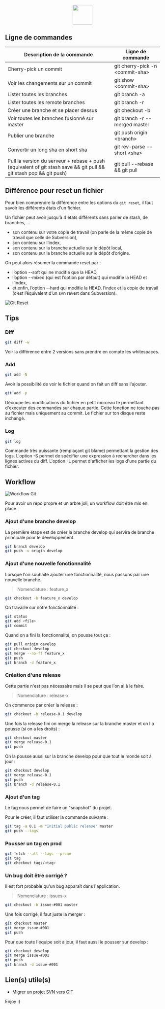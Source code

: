 <p align="center" class="text-center"><img src="https://git-scm.com/images/logo@2x.png" height="64"></p>

## Ligne de commandes

|                                             Description de la commande                                             |         Ligne de commande               |
|--------------------------------------------------------------------------------------------------------------------|---------------------------------------|
| Cherry-pick un commit                                                                                              | git cherry-pick -n &lt;commit-sha&gt; |
| Voir les changements sur un commit                                                                                 | git show &lt;commit-sha&gt;           |
| Lister toutes les branches                                                                                         | git branch -a                         |
| Lister toutes les remote branches                                                                                  | git branch -r                         |
| Créer une branche et se placer dessus                                                                              | git checkout -b                       |
| Voir toutes les branches fusionné sur master                                                                       | git branch -r --merged master         |
| Publier une branche                                                                                                | git push origin &lt;branch&gt;        |
| Convertir un long sha en short sha                                                                                 | git rev-parse --short &lt;sha&gt;     |
| Pull la version du serveur + rebase + push (equivalent of git stash save && git pull && git stash pop && git push) | git pull --rebase && git pull         |

## Différence pour reset un fichier
Pour bien comprendre la différence entre les options du `git reset`, il faut savoir les différents états d'un fichier.  
  
Un fichier peut avoir jusqu'à 4 états différents sans parler de stash, de branches, ...
 - son contenu sur votre copie de travail (on parle de la même copie de travail que celle de Subversion),
 - son contenu sur l’index,
 - son contenu sur la branche actuelle sur le dépôt local,
 - son contenu sur la branche actuelle sur le dépôt d’origine.
  
On peut alors résumer la commande reset par :
 - l’option --soft qui ne modifie que la HEAD,
 - l’option --mixed (qui est l’option par défaut) qui modifie la HEAD et l’index,
 - et enfin, l’option --hard qui modifie la HEAD, l’index et la copie de travail (c’est l’équivalent d’un svn revert dans Subversion).

![Git Reset](http://blog.octo.com/wp-content/uploads/2010/10/git-reset.png "Git Reset")

## Tips

### Diff
```bash
git diff -w
```
Voir la différence entre 2 versions sans prendre en compte les whitespaces.

### Add
```bash
git add -N
```
Avoir la possibilité de voir le fichier quand on fait un diff sans l'ajouter.

```bash
git add -p
```
Découpe les modifications du fichier en petit morceau te permettant d'executer des commandes sur chaque partie.
Cette fonction ne touche pas au fichier mais uniquement au commit. Le fichier sur ton disque reste inchangé.

### Log
```bash
git log
```
Commande très puissante (remplaçant git blame) permettant la gestion des logs.
L'option -S permet de spécifier une expression à rechercher dans les lignes actives du diff.
L'option -L permet d'afficher les logs d'une partie du fichier.

## Workflow

![Workflow Git](https://wac-cdn.atlassian.com/dam/jcr:21cf772d-2ba5-4686-8259-fcd6fd2311df/05.svg?cdnVersion=ex "Workflow Git")

Pour avoir un repo propre et un arbre joli, un workflow doit être mis en place.

### Ajout d'une branche develop
La première étape est de créer la branche develop qui servira de branche principale pour le développement.
```bash
git branch develop 
git push -u origin develop
```

### Ajout d'une nouvelle fonctionnalité
Lorsque l'on souhaite ajouter une fonctionnalité, nous passons par une nouvelle branche.
> Nomenclature : feature_x

```bash
git checkout -b feature_x develop
```

On travaille sur notre fonctionnalité :
```bash
git status 
git add <file>
git commit
```

Quand on a fini la fonctionnalité, on pousse tout ça :
```bash
git pull origin develop
git checkout develop 
git merge --no-ff feature_x
git push
git branch -d feature_x
```

### Création d'une release
Cette partie n'est pas nécessaire mais il se peut que l'on ai à le faire.
> Nomenclature : release-x

On commence par créer la release :
```bash
git checkout -b release-0.1 develop
```

Une fois la release fini on merge la release sur la branche master et on l'a pousse (si on a les droits) :
```bash
git checkout master
git merge release-0.1
git push
```

On la pousse aussi sur la branche develop pour que tout le monde soit à jour :
```bash
git checkout develop
git merge release-0.1
git push
git branch -d release-0.1
```

### Ajout d'un tag
Le tag nous permet de faire un "snapshot" du projet.

Pour le créer, il faut utiliser la commande suivante :
```bash
git tag -a 0.1 -m "Initial public release" master
git push --tags
```

### Pousser un tag en prod
```bash
git fetch --all --tags --prune
git tag
git checkout tags/<tag>
```

### Un bug doit être corrigé ?
Il est fort probable qu'un bug apparaît dans l'application.
> Nomenclature : issues-x

```bash
git checkout -b issue-#001 master
```

Une fois corrigé, il faut juste la merger :
```bash
git checkout master
git merge issue-#001
git push
```

Pour que toute l'équipe soit à jour, il faut aussi le pousser sur develop :
```bash
git checkout develop
git merge issue-#001
git push
git branch -d issue-#001
```

## Lien(s) utile(s)

 - [Migrer un projet SVN vers GIT](http://www.yterium.net/Migrer-un-projet-SVN-vers-GIT "Migrer un projet SVN vers GIT")

  
Enjoy :)
